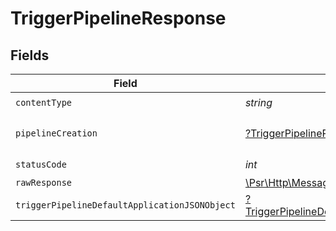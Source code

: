 # TriggerPipelineResponse


## Fields

| Field                                                                                                        | Type                                                                                                         | Required                                                                                                     | Description                                                                                                  |
| ------------------------------------------------------------------------------------------------------------ | ------------------------------------------------------------------------------------------------------------ | ------------------------------------------------------------------------------------------------------------ | ------------------------------------------------------------------------------------------------------------ |
| `contentType`                                                                                                | *string*                                                                                                     | :heavy_check_mark:                                                                                           | N/A                                                                                                          |
| `pipelineCreation`                                                                                           | [?TriggerPipelinePipelineCreation](../../models/operations/TriggerPipelinePipelineCreation.md)               | :heavy_minus_sign:                                                                                           | The created pipeline.                                                                                        |
| `statusCode`                                                                                                 | *int*                                                                                                        | :heavy_check_mark:                                                                                           | N/A                                                                                                          |
| `rawResponse`                                                                                                | [\Psr\Http\Message\ResponseInterface](https://www.php-fig.org/psr/psr-7/#33-psrhttpmessageresponseinterface) | :heavy_minus_sign:                                                                                           | N/A                                                                                                          |
| `triggerPipelineDefaultApplicationJSONObject`                                                                | [?TriggerPipelineDefaultApplicationJSON](../../models/operations/TriggerPipelineDefaultApplicationJSON.md)   | :heavy_minus_sign:                                                                                           | Error response.                                                                                              |